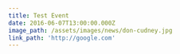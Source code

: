 ```yaml
---
title: Test Event
date: 2016-06-07T13:00:00.000Z
image_path: /assets/images/news/don-cudney.jpg
link_path: 'http://google.com'
---
```



